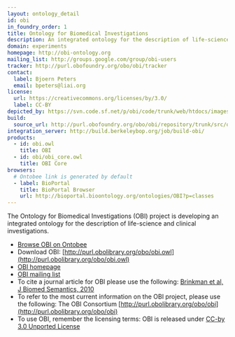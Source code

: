 ```yaml
---
layout: ontology_detail
id: obi
in_foundry_order: 1
title: Ontology for Biomedical Investigations
description: An integrated ontology for the description of life-science and clinical investigations
domain: experiments
homepage: http://obi-ontology.org
mailing_list: http://groups.google.com/group/obi-users
tracker: http://purl.obofoundry.org/obo/obi/tracker
contact:
  label: Bjoern Peters
  email: bpeters@liai.org
license:
  url: https://creativecommons.org/licenses/by/3.0/
  label: CC-BY
depicted_by: https://svn.code.sf.net/p/obi/code/trunk/web/htdocs/images/obi-lotext.png
build:
  source_url: http://purl.obofoundry.org/obo/obi/repository/trunk/src/ontology/branches/
integration_server: http://build.berkeleybop.org/job/build-obi/
products:
  - id: obi.owl
    title: OBI
  - id: obi/obi_core.owl
    title: OBI Core
browsers:
  # Ontobee link is generated by default
  - label: BioPortal
    title: BioPortal Browser
    url: http://bioportal.bioontology.org/ontologies/OBI?p=classes
---
```


The Ontology for Biomedical Investigations (OBI) project is developing an integrated ontology for the description of life-science and clinical investigations.

- [Browse OBI on Ontobee](http://www.ontobee.org/browser/index.php?o=obi)
- Download OBI: [http://purl.obolibrary.org/obo/obi.owl](http://purl.obolibrary.org/obo/obi.owl)
- [OBI homepage](http://obi-ontology.org)
- [OBI mailing list](http://groups.google.com/group/obi-users)
- To cite a journal article for OBI please use the following: [Brinkman et al, J Biomed Semantics, 2010](http://www.ncbi.nlm.nih.gov/pubmed/20626927)
- To refer to the most current information on the OBI project, please use the following: The OBI Consortium [http://purl.obolibrary.org/obo/obi](http://purl.obolibrary.org/obo/obi)
- To use OBI, remember the licensing terms: OBI is released under [CC-by 3.0 Unported License](https://creativecommons.org/licenses/by/3.0/)
